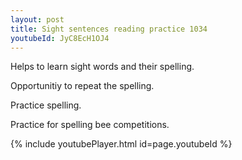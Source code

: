 ```yaml
---
layout: post
title: Sight sentences reading practice 1034
youtubeId: JyC8EcH1OJ4
---
```

 
 
Helps to learn sight words and their spelling.

Opportunitiy to repeat the spelling. 

Practice spelling. 
 
Practice for spelling bee competitions. 
 
{% include youtubePlayer.html id=page.youtubeId %}
 
 
